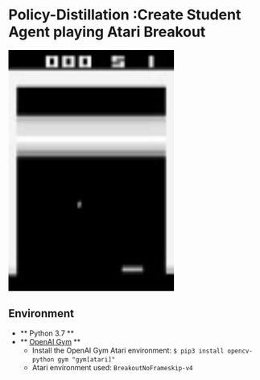 # Policy-Distillation :Create Student Agent playing Atari Breakout
<img src="https://github.com/hamidahmadian/Policy-Distillation/blob/master/videos/teacher.gif" width="329" height="478">

## Environment
* ** Python 3.7 **
* ** [OpenAI Gym](https://github.com/openai/gym) **
	- Install the OpenAI Gym Atari environment:
	`$ pip3 install opencv-python gym "gym[atari]"`
	- Atari environment used: `BreakoutNoFrameskip-v4`

